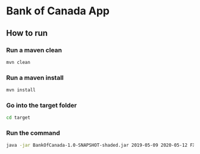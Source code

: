 
# Bank of Canada App

## How to run

### Run a maven clean 
```bash
mvn clean
```
### Run a maven install
```bash
mvn install
```
### Go into the target folder
```bash
cd target
```
### Run the command 
```bash
java -jar BankOfCanada-1.0-SNAPSHOT-shaded.jar 2019-05-09 2020-05-12 FXAUDCAD FXCADUSD
```